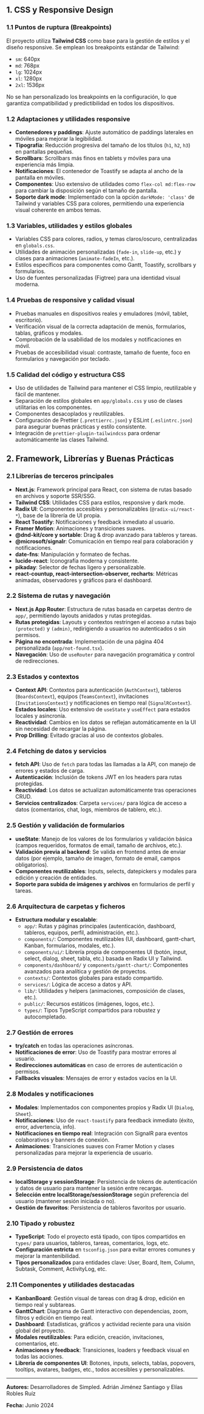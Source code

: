 ## 1. CSS y Responsive Design

### 1.1 Puntos de ruptura (Breakpoints)

El proyecto utiliza **Tailwind CSS** como base para la gestión de estilos y el diseño responsive. Se emplean los breakpoints estándar de Tailwind:

- `sm`: 640px
- `md`: 768px
- `lg`: 1024px
- `xl`: 1280px
- `2xl`: 1536px

No se han personalizado los breakpoints en la configuración, lo que garantiza compatibilidad y predictibilidad en todos los dispositivos.

### 1.2 Adaptaciones y utilidades responsive

- **Contenedores y paddings**: Ajuste automático de paddings laterales en móviles para mejorar la legibilidad.
- **Tipografía**: Reducción progresiva del tamaño de los títulos (`h1`, `h2`, `h3`) en pantallas pequeñas.
- **Scrollbars**: Scrollbars más finos en tablets y móviles para una experiencia más limpia.
- **Notificaciones**: El contenedor de Toastify se adapta al ancho de la pantalla en móviles.
- **Componentes**: Uso extensivo de utilidades como `flex-col md:flex-row` para cambiar la disposición según el tamaño de pantalla.
- **Soporte dark mode**: Implementado con la opción `darkMode: 'class'` de Tailwind y variables CSS para colores, permitiendo una experiencia visual coherente en ambos temas.

### 1.3 Variables, utilidades y estilos globales

- Variables CSS para colores, radios, y temas claros/oscuro, centralizadas en `globals.css`.
- Utilidades de animación personalizadas (`fade-in`, `slide-up`, etc.) y clases para animaciones (`animate-fadeIn`, etc.).
- Estilos específicos para componentes como Gantt, Toastify, scrollbars y formularios.
- Uso de fuentes personalizadas (Figtree) para una identidad visual moderna.

### 1.4 Pruebas de responsive y calidad visual

- Pruebas manuales en dispositivos reales y emuladores (móvil, tablet, escritorio).
- Verificación visual de la correcta adaptación de menús, formularios, tablas, gráficos y modales.
- Comprobación de la usabilidad de los modales y notificaciones en móvil.
- Pruebas de accesibilidad visual: contraste, tamaño de fuente, foco en formularios y navegación por teclado.

### 1.5 Calidad del código y estructura CSS

- Uso de utilidades de Tailwind para mantener el CSS limpio, reutilizable y fácil de mantener.
- Separación de estilos globales en `app/globals.css` y uso de clases utilitarias en los componentes.
- Componentes desacoplados y reutilizables.
- Configuración de Prettier (`.prettierrc.json`) y ESLint (`.eslintrc.json`) para asegurar buenas prácticas y estilo consistente.
- Integración de `prettier-plugin-tailwindcss` para ordenar automáticamente las clases Tailwind.

## 2. Framework, Librerías y Buenas Prácticas

### 2.1 Librerías de terceros principales

- **Next.js**: Framework principal para React, con sistema de rutas basado en archivos y soporte SSR/SSG.
- **Tailwind CSS**: Utilidades CSS para estilos, responsive y dark mode.
- **Radix UI**: Componentes accesibles y personalizables (`@radix-ui/react-*`), base de la librería de UI propia.
- **React Toastify**: Notificaciones y feedback inmediato al usuario.
- **Framer Motion**: Animaciones y transiciones suaves.
- **@dnd-kit/core y sortable**: Drag & drop avanzado para tableros y tareas.
- **@microsoft/signalr**: Comunicación en tiempo real para colaboración y notificaciones.
- **date-fns**: Manipulación y formateo de fechas.
- **lucide-react**: Iconografía moderna y consistente.
- **pikaday**: Selector de fechas ligero y personalizable.
- **react-countup, react-intersection-observer, recharts**: Métricas animadas, observadores y gráficos para el dashboard.

### 2.2 Sistema de rutas y navegación

- **Next.js App Router**: Estructura de rutas basada en carpetas dentro de `app/`, permitiendo layouts anidados y rutas protegidas.
- **Rutas protegidas**: Layouts y contextos restringen el acceso a rutas bajo `(protected)` y `(admin)`, redirigiendo a usuarios no autenticados o sin permisos.
- **Página no encontrada**: Implementación de una página 404 personalizada (`app/not-found.tsx`).
- **Navegación**: Uso de `useRouter` para navegación programática y control de redirecciones.

### 2.3 Estados y contextos

- **Context API**: Contextos para autenticación (`AuthContext`), tableros (`BoardsContext`), equipos (`TeamsContext`), invitaciones (`InvitationsContext`) y notificaciones en tiempo real (`SignalRContext`).
- **Estados locales**: Uso extensivo de `useState` y `useEffect` para estados locales y asincronía.
- **Reactividad**: Cambios en los datos se reflejan automáticamente en la UI sin necesidad de recargar la página.
- **Prop Drilling**: Evitado gracias al uso de contextos globales.

### 2.4 Fetching de datos y servicios

- **fetch API**: Uso de `fetch` para todas las llamadas a la API, con manejo de errores y estados de carga.
- **Autenticación**: Inclusión de tokens JWT en los headers para rutas protegidas.
- **Reactividad**: Los datos se actualizan automáticamente tras operaciones CRUD.
- **Servicios centralizados**: Carpeta `services/` para lógica de acceso a datos (comentarios, chat, logs, miembros de tablero, etc.).

### 2.5 Gestión y validación de formularios

- **useState**: Manejo de los valores de los formularios y validación básica (campos requeridos, formatos de email, tamaño de archivos, etc.).
- **Validación previa al backend**: Se valida en frontend antes de enviar datos (por ejemplo, tamaño de imagen, formato de email, campos obligatorios).
- **Componentes reutilizables**: Inputs, selects, datepickers y modales para edición y creación de entidades.
- **Soporte para subida de imágenes y archivos** en formularios de perfil y tareas.

### 2.6 Arquitectura de carpetas y ficheros

- **Estructura modular y escalable**:
  - `app/`: Rutas y páginas principales (autenticación, dashboard, tableros, equipos, perfil, administración, etc.).
  - `components/`: Componentes reutilizables (UI, dashboard, gantt-chart, Kanban, formularios, modales, etc.).
  - `components/ui/`: Librería propia de componentes UI (botón, input, select, dialog, sheet, tabla, etc.) basada en Radix UI y Tailwind.
  - `components/dashboard/` y `components/gantt-chart/`: Componentes avanzados para analítica y gestión de proyectos.
  - `contexts/`: Contextos globales para estado compartido.
  - `services/`: Lógica de acceso a datos y API.
  - `lib/`: Utilidades y helpers (animaciones, composición de clases, etc.).
  - `public/`: Recursos estáticos (imágenes, logos, etc.).
  - `types/`: Tipos TypeScript compartidos para robustez y autocompletado.

### 2.7 Gestión de errores

- **try/catch** en todas las operaciones asíncronas.
- **Notificaciones de error**: Uso de Toastify para mostrar errores al usuario.
- **Redirecciones automáticas** en caso de errores de autenticación o permisos.
- **Fallbacks visuales**: Mensajes de error y estados vacíos en la UI.

### 2.8 Modales y notificaciones

- **Modales**: Implementados con componentes propios y Radix UI (`Dialog`, `Sheet`).
- **Notificaciones**: Uso de `react-toastify` para feedback inmediato (éxito, error, advertencia, info).
- **Notificaciones en tiempo real**: Integración con SignalR para eventos colaborativos y banners de conexión.
- **Animaciones**: Transiciones suaves con Framer Motion y clases personalizadas para mejorar la experiencia de usuario.

### 2.9 Persistencia de datos

- **localStorage y sessionStorage**: Persistencia de tokens de autenticación y datos de usuario para mantener la sesión entre recargas.
- **Selección entre localStorage/sessionStorage** según preferencia del usuario (mantener sesión iniciada o no).
- **Gestión de favoritos**: Persistencia de tableros favoritos por usuario.

### 2.10 Tipado y robustez

- **TypeScript**: Todo el proyecto está tipado, con tipos compartidos en `types/` para usuarios, tableros, tareas, comentarios, logs, etc.
- **Configuración estricta** en `tsconfig.json` para evitar errores comunes y mejorar la mantenibilidad.
- **Tipos personalizados** para entidades clave: User, Board, Item, Column, Subtask, Comment, ActivityLog, etc.

### 2.11 Componentes y utilidades destacadas

- **KanbanBoard**: Gestión visual de tareas con drag & drop, edición en tiempo real y subtareas.
- **GanttChart**: Diagrama de Gantt interactivo con dependencias, zoom, filtros y edición en tiempo real.
- **Dashboard**: Estadísticas, gráficos y actividad reciente para una visión global del proyecto.
- **Modales reutilizables**: Para edición, creación, invitaciones, comentarios, etc.
- **Animaciones y feedback**: Transiciones, loaders y feedback visual en todas las acciones.
- **Librería de componentes UI**: Botones, inputs, selects, tablas, popovers, tooltips, avatares, badges, etc., todos accesibles y personalizables.

---

**Autores:** Desarrolladores de Simpled. Adrián Jiménez Santiago y Elías Robles Ruíz

**Fecha:** Junio 2024
